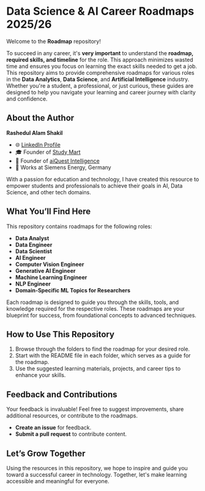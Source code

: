 # Data Science & AI Career Roadmaps 2025/26

Welcome to the **Roadmap** repository! 

To succeed in any career, it's **very important** to understand the **roadmap, required skills, and timeline** for the role. This approach minimizes wasted time and ensures you focus on learning the exact skills needed to get a job. This repository aims to provide comprehensive roadmaps for various roles in the **Data Analytics**, **Data Science**, and **Artificial Intelligence** industry. Whether you're a student, a professional, or just curious, these guides are designed to help you navigate your learning and career journey with clarity and confidence.

## About the Author

**Rashedul Alam Shakil**  
- 🌐 [LinkedIn Profile](https://www.linkedin.com/in/kmrashedulalam/)  
- 🎓 Founder of [Study Mart](https://www.youtube.com/@StudyMart)  
- 🤖 Founder of [aiQuest Intelligence](https://aiquest.org/)  
- 💼 Works at Siemens Energy, Germany  

With a passion for education and technology, I have created this resource to empower students and professionals to achieve their goals in AI, Data Science, and other tech domains.

## What You’ll Find Here

This repository contains roadmaps for the following roles:

- **Data Analyst**  
- **Data Engineer**  
- **Data Scientist**  
- **AI Engineer**  
- **Computer Vision Engineer**  
- **Generative AI Engineer**  
- **Machine Learning Engineer**  
- **NLP Engineer**
- **Domain-Specific ML Topics for Researchers**

Each roadmap is designed to guide you through the skills, tools, and knowledge required for the respective roles. These roadmaps are your blueprint for success, from foundational concepts to advanced techniques.


## How to Use This Repository

1. Browse through the folders to find the roadmap for your desired role.  
2. Start with the README file in each folder, which serves as a guide for the roadmap.  
3. Use the suggested learning materials, projects, and career tips to enhance your skills.  

## Feedback and Contributions

Your feedback is invaluable! Feel free to suggest improvements, share additional resources, or contribute to the roadmaps.

- **Create an issue** for feedback.  
- **Submit a pull request** to contribute content.  

## Let’s Grow Together 

Using the resources in this repository, we hope to inspire and guide you toward a successful career in technology. Together, let's make learning accessible and meaningful for everyone.
